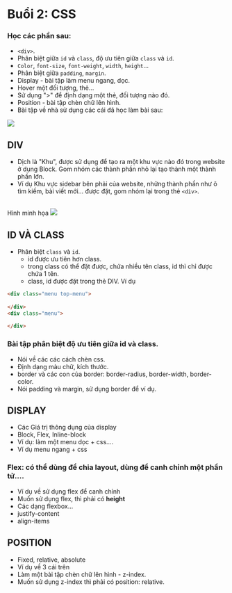 # Buổi 2: CSS

### Học các phần sau:
- `<div>`.
- Phân biệt giữa `id` và `class`, độ ưu tiên giữa `class` và  `id`.
- `Color`, `font-size`, `font-weight`, `width`, `height`...
- Phân biệt giữa `padding`, `margin`.
- Display - bài tập làm menu ngang, dọc.
- Hover một đối tượng, thẻ...
- Sử dụng ">" để định dạng một thẻ, đối tượng nào đó.
- Position - bài tập chèn chữ lên hình.
- Bài tập về nhà sử dụng các cái đã học làm bài sau: 
<img src="http://bashooka.com/wp-content/uploads/2015/08/card-ui-designs-15.jpg">

## DIV
- Dịch là "Khu", được sử dụng để tạo ra một khu vực nào đó trong website ở dụng Block. Gom nhóm các thành phần nhỏ lại tạo thành  một thành phần lớn.
- Ví dụ Khu vực sidebar bên phải của website, những thành phần như ô tìm kiếm, bài viết mới... được đặt, gom nhóm lại trong thẻ `<div>`.
<br>
Hình minh họa
<img src="https://thachpham.com/wp-content/uploads/2015/04/html-div-sample.png">
<br>

## ID VÀ CLASS
- Phân biệt `class` và `id`.
  + id được ưu tiên hơn class.
  + trong class có thể đặt được, chứa nhiều tên class, id thì chỉ được chứa 1 tên.
  + class, id được đặt trong thẻ DIV.
  Ví dụ
  
```html
<div class="menu top-menu">
  
</div>
<div class="menu">
  
</div>
```
### Bài tập phân biệt độ ưu tiên giữa id và class.
  - Nói về các các cách chèn css.
  - Định dạng màu chữ, kích thước.
  - border và các con của border: border-radius, border-width, border-color.
  - Nói padding và margin, sử dụng border để ví dụ.
## DISPLAY
- Các Giá trị thông dụng của display
- Block, Flex, Inline-block
- Ví dụ: làm một menu dọc + css....
- Ví dụ menu ngang + css

### Flex: có thể dùng để chia layout, dùng để canh chỉnh một phần tử....
- Ví dụ về sử dụng flex để canh chỉnh
- Muốn sử dụng flex, thì phải có <b>height</b>
- Các dạng flexbox...
- justify-content
- align-items

## POSITION
- Fixed, relative, absolute
- Ví dụ về 3 cái trên
- Làm một bài tập chèn chữ lên hình - z-index.
- Muốn sử dụng z-index thì phải có position: relative.
